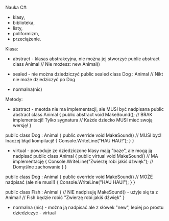 Nauka C#:
- klasy,
- biblioteka,
- listy,
- poliformizm,
- przeciążenie.

Klasa:
- abstract - klasas abstrakcyjna, nie można jej stworzyć 
public abstract class Animal  // Nie możesz: new Animal()

- sealed - nie można dziedziczyć
public sealed class Dog : Animal  // Nikt nie może dziedziczyć po Dog

- normalna(nic)

Metody:
- abstract - meotda nie ma implementacji, ale MUSI być nadpisana
public abstract class Animal
{
    public abstract void MakeSound();  // BRAK implementacji! Tylko sygnatura
    // Każde dziecko MUSI mieć swoją wersję!
}

public class Dog : Animal
{
    public override void MakeSound()  // MUSI być! Inaczej błąd kompilacji!
    {
        Console.WriteLine("HAU HAU!");
    }
}



- virtual - powoduje ze dziedziczone klasy mają "baze", ale mogą ją nadpisać
public class Animal
{
    public virtual void MakeSound()  // MA implementację
    {
        Console.WriteLine("Zwierzę robi jakiś dźwięk");  // Domyślne zachowanie
    }
}

public class Dog : Animal
{
    public override void MakeSound()  // MOŻE nadpisać (ale nie musi!)
    {
        Console.WriteLine("HAU HAU!");
    }
}

public class Fish : Animal
{
    // NIE nadpisuję MakeSound() - użyje się ta z Animal!
    // Fish będzie robić "Zwierzę robi jakiś dźwięk"
}

- normalna (nic) - można ją nadpisać ale z słówek "new", lepiej po prostu dziedziczyć - virtual